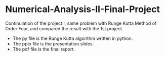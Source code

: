 # Numerical-Analysis-II-Final-Project
Continuiation of the project I, same problem with Runge Kutta Method of Order Four, and compared the result with the 1st project.

+ The py file is the Runge Kutta algorithm written in python.
+ The pptx file is the presentation slides.
+ The pdf file is the final report.
